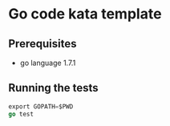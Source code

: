 # Go code kata template

## Prerequisites

- go language 1.7.1

## Running the tests

``` go
export GOPATH=$PWD
go test
```

